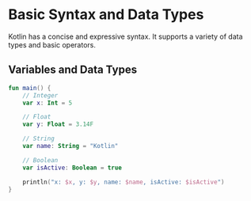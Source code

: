 # Basic Syntax and Data Types

Kotlin has a concise and expressive syntax. It supports a variety of data types and basic operators.

## Variables and Data Types

```kotlin
fun main() {
    // Integer
    var x: Int = 5

    // Float
    var y: Float = 3.14F

    // String
    var name: String = "Kotlin"

    // Boolean
    var isActive: Boolean = true

    println("x: $x, y: $y, name: $name, isActive: $isActive")
}
```
